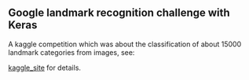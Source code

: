 ## Google landmark recognition challenge with Keras
A kaggle competition which was about the classification of about 15000 landmark categories from images, see:

[kaggle_site](https://www.kaggle.com/c/landmark-recognition-challenge) for details.
